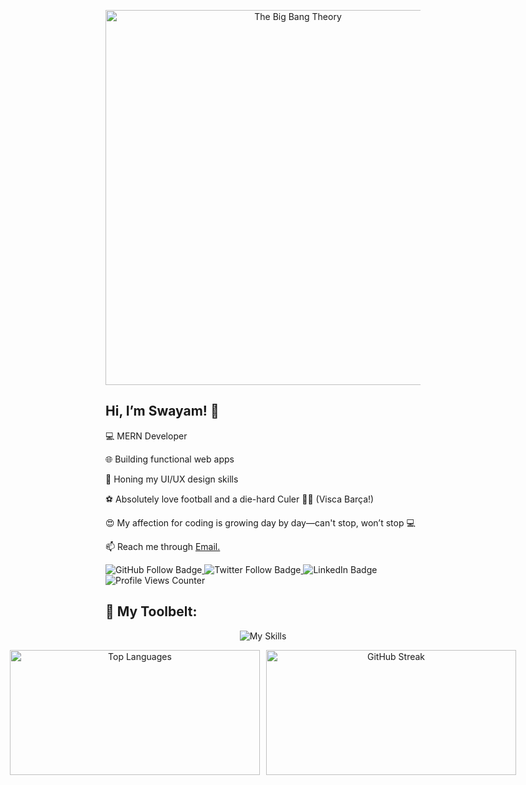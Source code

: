 <p align="center">
  <img src="https://c4.wallpaperflare.com/wallpaper/163/715/598/the-big-bang-theory-beards-sheldon-leonard-wallpaper-preview.jpg" alt="The Big Bang Theory" width="600"/>
</p>

<h2>Hi, I’m Swayam! 👋 </h2>
<p>💻 MERN Developer</p>
<p>🌐 Building functional web apps</p>
<p>🎨 Honing my UI/UX design skills</p>
<p>⚽ Absolutely love football and a die-hard Culer 🔴🔵 (Visca Barça!)</p>
<p>😍 My affection for coding is growing day by day—can't stop, won’t stop 💻</p>
<p>📫 Reach me through <a href="mailto:swayam04smile@gmail.com">Email.</a></p>

<p>
  <!-- GitHub Follow Badge -->
  <a href="https://github.com/Swayam0407?tab=followers">
    <img src="https://img.shields.io/github/followers/Swayam0407?label=Follow%20on%20GitHub&style=social" alt="GitHub Follow Badge" style="display: inline-block;"/>
  </a>
  
  <!-- Twitter Badge -->
  <a href="https://twitter.com/https://x.com/SwayamAgga1408">
    <img src="https://img.shields.io/twitter/follow/your_twitter_handle?label=Follow%20on%20Twitter&style=social" alt="Twitter Follow Badge" style="display: inline-block;"/>
  </a>
  
  <!-- LinkedIn Badge -->
  <a href="https://linkedin.com/in/https://www.linkedin.com/in/swayamaggarwal/">
    <img src="https://img.shields.io/badge/LinkedIn-Connect-blue?style=social&logo=linkedin" alt="LinkedIn Badge" style="display: inline-block;"/>
  </a>
  
  <!-- Profile Views Counter -->
  <img src="https://komarev.com/ghpvc/?username=Swayam0407&style=flat-square&color=blue" alt="Profile Views Counter" style="display: inline-block;"/>
</p>



<h2>🔧 My Toolbelt:</h2>
<p align="center">
  <img src="https://skillicons.dev/icons?i=html,css,js,react,nodejs,express,mongodb,postman,vscode,figma,github" alt="My Skills" />
</p>

<div align="center" style="display: flex; justify-content: center; gap: 10px;">
  <img src="https://github-readme-stats.vercel.app/api/top-langs/?username=Swayam0407&layout=compact&theme=radical" alt="Top Languages" style="width: 400px; height: 200px; object-fit: contain;" />
  <img src="https://streak-stats.demolab.com?user=Swayam0407&theme=radical" alt="GitHub Streak" style="width: 400px; height: 200px; object-fit: contain;" />
</div>


